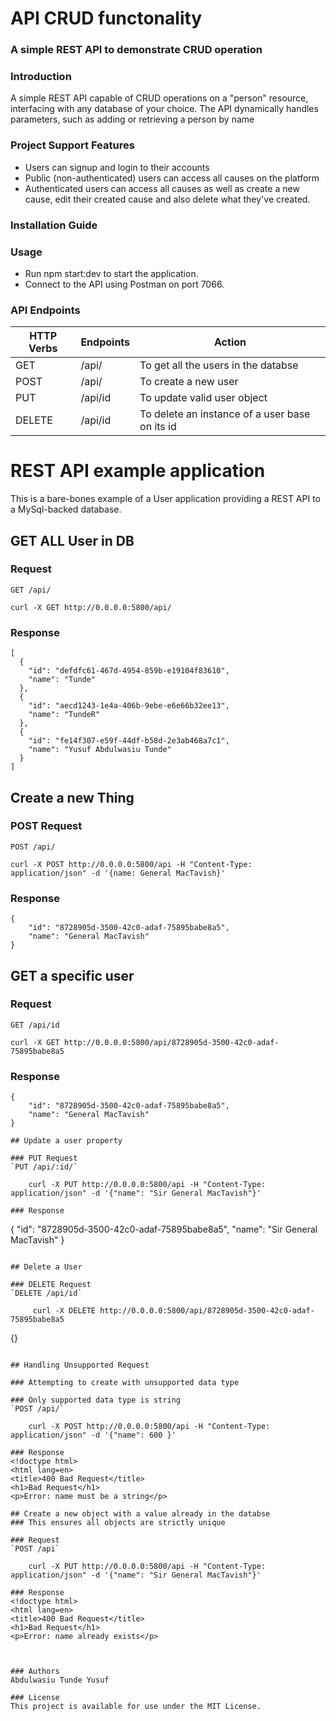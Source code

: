 # API CRUD functonality
###  A simple REST API to demonstrate CRUD operation

### Introduction
A simple REST API capable of CRUD operations on a "person" resource, interfacing with any database of your choice. The API dynamically handles parameters, such as adding or retrieving a person by name

### Project Support Features
* Users can signup and login to their accounts
* Public (non-authenticated) users can access all causes on the platform
* Authenticated users can access all causes as well as create a new cause, edit their created cause and also delete what they've created.
### Installation Guide

### Usage
* Run npm start:dev to start the application.
* Connect to the API using Postman on port 7066.

### API Endpoints
| HTTP Verbs | Endpoints | Action |
| --- | --- | --- |
| GET | /api/ | To get all the users in the databse |
| POST | /api/ | To create a new user |
| PUT | /api/id | To update valid user object |
| DELETE | /api/id | To delete an instance of a user base on its id |

# REST API example application

This is a bare-bones example of a User application providing a REST
API to a MySql-backed database.

## GET ALL User in DB

### Request

`GET /api/`

    curl -X GET http://0.0.0.0:5800/api/

### Response
```
[
  {
    "id": "defdfc61-467d-4954-859b-e19104f83610",
    "name": "Tunde"
  },
  {
    "id": "aecd1243-1e4a-406b-9ebe-e6e66b32ee13",
    "name": "TundeR"
  },
  {
    "id": "fe14f307-e59f-44df-b58d-2e3ab468a7c1",
    "name": "Yusuf Abdulwasiu Tunde"
  }
]
```

## Create a new Thing

### POST Request
`POST /api/`

    curl -X POST http://0.0.0.0:5800/api -H "Content-Type: application/json" -d '{name: General MacTavish}'

### Response
```
{
    "id": "8728905d-3500-42c0-adaf-75895babe8a5",
    "name": "General MacTavish"
}
```

## GET a specific user

### Request
`GET /api/id`

    curl -X GET http://0.0.0.0:5800/api/8728905d-3500-42c0-adaf-75895babe8a5


### Response
```
{
    "id": "8728905d-3500-42c0-adaf-75895babe8a5",
    "name": "General MacTavish"
}

## Update a user property

### PUT Request
`PUT /api/:id/`

    curl -X PUT http://0.0.0.0:5800/api -H "Content-Type: application/json" -d '{"name": "Sir General MacTavish"}'

### Response
```
{
    "id": "8728905d-3500-42c0-adaf-75895babe8a5",
    "name": "Sir General MacTavish"
}
```

## Delete a User

### DELETE Request
`DELETE /api/id`

     curl -X DELETE http://0.0.0.0:5800/api/8728905d-3500-42c0-adaf-75895babe8a5

```
{}
```

## Handling Unsupported Request

### Attempting to create with unsupported data type

### Only supported data type is string
`POST /api/`

    curl -X POST http://0.0.0.0:5800/api -H "Content-Type: application/json" -d '{"name": 600 }'

### Response
<!doctype html>
<html lang=en>
<title>400 Bad Request</title>
<h1>Bad Request</h1>
<p>Error: name must be a string</p>

## Create a new object with a value already in the databse
### This ensures all objects are strictly unique

### Request
`POST /api`

    curl -X PUT http://0.0.0.0:5800/api -H "Content-Type: application/json" -d '{"name": "Sir General MacTavish"}'

### Response
<!doctype html>
<html lang=en>
<title>400 Bad Request</title>
<h1>Bad Request</h1>
<p>Error: name already exists</p>



### Authors
Abdulwasiu Tunde Yusuf

### License
This project is available for use under the MIT License.

